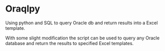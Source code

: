 # Oraqlpy
Using python and SQL to query Oracle db and return results into a Excel template.

With some slight modification the script can be used to query any Oracle database and return the results to specified Excel templates. 
